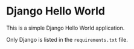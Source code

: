 # Django Hello World

This is a simple Django Hello World application.

Only Django is listed in the ``requirements.txt`` file.
